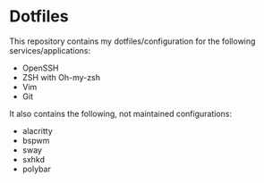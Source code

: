 # Dotfiles

This repository contains my dotfiles/configuration for the following services/applications:

* OpenSSH
* ZSH with Oh-my-zsh
* Vim
* Git

It also contains the following, not maintained configurations:

* alacritty
* bspwm
* sway
* sxhkd
* polybar

